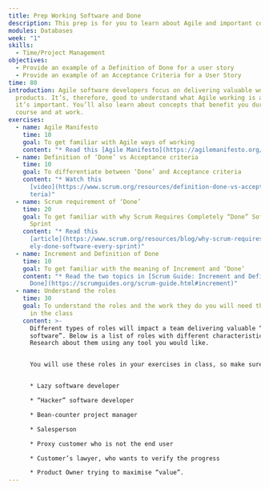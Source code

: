 ```yaml
---
title: Prep Working Software and Done
description: This prep is for you to learn about Agile and important concepts.
modules: Databases
week: "1"
skills:
  - Time/Project Management
objectives:
  - Provide an example of a Definition of Done for a user story
  - Provide an example of an Acceptance Criteria for a User Story
time: 80
introduction: Agile software developers focus on delivering valuable working
  products. It’s, therefore, good to understand what Agile working is and why
  it’s important. You’ll also learn about concepts that benefit you during the
  course and at work.
exercises:
  - name: Agile Manifesto
    time: 10
    goal: To get familiar with Agile ways of working
    content: "* Read this [Agile Manifesto](https://agilemanifesto.org/principles.html)"
  - name: Definition of ‘Done’ vs Acceptance criteria
    time: 10
    goal: To differentiate between ‘Done’ and Acceptance criteria
    content: "* Watch this
      [video](https://www.scrum.org/resources/definition-done-vs-acceptance-cri\
      teria)"
  - name: Scrum requirement of ‘Done’
    time: 20
    goal: To get familiar with why Scrum Requires Completely “Done” Software Every
      Sprint
    content: "* Read this
      [article](https://www.scrum.org/resources/blog/why-scrum-requires-complet\
      ely-done-software-every-sprint)"
  - name: Increment and Definition of Done
    time: 10
    goal: To get familiar with the meaning of Increment and ‘Done’
    content: "* Read the two topics in [Scrum Guide: Increment and Definition of
      Done](https://scrumguides.org/scrum-guide.html#increment)"
  - name: Understand the roles
    time: 30
    goal: To understand the roles and the work they do you will need the knowledge
      in the class
    content: >-
      Different types of roles will impact a team delivering valuable “working
      software”. Below is a list of roles with different characteristics.
      Research about them using any tool you would like.


      You will use these roles in your exercises in class, so make sure you understand their personalities.


      * Lazy software developer

      * “Hacker” software developer

      * Bean-counter project manager

      * Salesperson

      * Proxy customer who is not the end user

      * Customer’s lawyer, who wants to verify the progress

      * Product Owner trying to maximise “value”.
---
```

